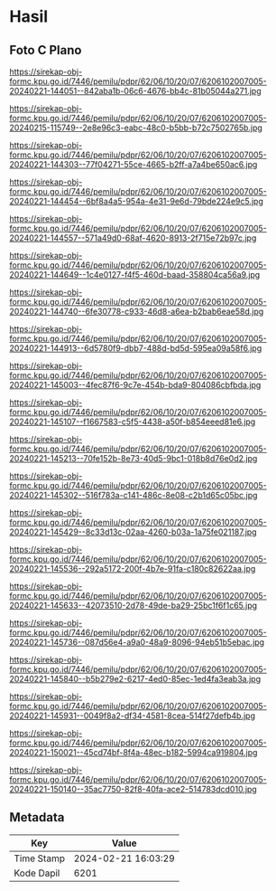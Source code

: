# Hasil

## Foto C Plano

https://sirekap-obj-formc.kpu.go.id/7446/pemilu/pdpr/62/06/10/20/07/6206102007005-20240221-144051--842aba1b-06c6-4676-bb4c-81b05044a271.jpg

https://sirekap-obj-formc.kpu.go.id/7446/pemilu/pdpr/62/06/10/20/07/6206102007005-20240215-115749--2e8e96c3-eabc-48c0-b5bb-b72c7502765b.jpg

https://sirekap-obj-formc.kpu.go.id/7446/pemilu/pdpr/62/06/10/20/07/6206102007005-20240221-144303--77f04271-55ce-4665-b2ff-a7a4be650ac6.jpg

https://sirekap-obj-formc.kpu.go.id/7446/pemilu/pdpr/62/06/10/20/07/6206102007005-20240221-144454--6bf8a4a5-954a-4e31-9e6d-79bde224e9c5.jpg

https://sirekap-obj-formc.kpu.go.id/7446/pemilu/pdpr/62/06/10/20/07/6206102007005-20240221-144557--571a49d0-68af-4620-8913-2f715e72b97c.jpg

https://sirekap-obj-formc.kpu.go.id/7446/pemilu/pdpr/62/06/10/20/07/6206102007005-20240221-144649--1c4e0127-f4f5-460d-baad-358804ca56a9.jpg

https://sirekap-obj-formc.kpu.go.id/7446/pemilu/pdpr/62/06/10/20/07/6206102007005-20240221-144740--6fe30778-c933-46d8-a6ea-b2bab6eae58d.jpg

https://sirekap-obj-formc.kpu.go.id/7446/pemilu/pdpr/62/06/10/20/07/6206102007005-20240221-144913--6d5780f9-dbb7-488d-bd5d-595ea09a58f6.jpg

https://sirekap-obj-formc.kpu.go.id/7446/pemilu/pdpr/62/06/10/20/07/6206102007005-20240221-145003--4fec87f6-9c7e-454b-bda9-804086cbfbda.jpg

https://sirekap-obj-formc.kpu.go.id/7446/pemilu/pdpr/62/06/10/20/07/6206102007005-20240221-145107--f1667583-c5f5-4438-a50f-b854eeed81e6.jpg

https://sirekap-obj-formc.kpu.go.id/7446/pemilu/pdpr/62/06/10/20/07/6206102007005-20240221-145213--70fe152b-8e73-40d5-9bc1-018b8d76e0d2.jpg

https://sirekap-obj-formc.kpu.go.id/7446/pemilu/pdpr/62/06/10/20/07/6206102007005-20240221-145302--516f783a-c141-486c-8e08-c2b1d65c05bc.jpg

https://sirekap-obj-formc.kpu.go.id/7446/pemilu/pdpr/62/06/10/20/07/6206102007005-20240221-145429--8c33d13c-02aa-4260-b03a-1a75fe021187.jpg

https://sirekap-obj-formc.kpu.go.id/7446/pemilu/pdpr/62/06/10/20/07/6206102007005-20240221-145536--292a5172-200f-4b7e-91fa-c180c82622aa.jpg

https://sirekap-obj-formc.kpu.go.id/7446/pemilu/pdpr/62/06/10/20/07/6206102007005-20240221-145633--42073510-2d78-49de-ba29-25bc1f6f1c65.jpg

https://sirekap-obj-formc.kpu.go.id/7446/pemilu/pdpr/62/06/10/20/07/6206102007005-20240221-145736--087d56e4-a9a0-48a9-8096-94eb51b5ebac.jpg

https://sirekap-obj-formc.kpu.go.id/7446/pemilu/pdpr/62/06/10/20/07/6206102007005-20240221-145840--b5b279e2-6217-4ed0-85ec-1ed4fa3eab3a.jpg

https://sirekap-obj-formc.kpu.go.id/7446/pemilu/pdpr/62/06/10/20/07/6206102007005-20240221-145931--0049f8a2-df34-4581-8cea-514f27defb4b.jpg

https://sirekap-obj-formc.kpu.go.id/7446/pemilu/pdpr/62/06/10/20/07/6206102007005-20240221-150021--45cd74bf-8f4a-48ec-b182-5994ca919804.jpg

https://sirekap-obj-formc.kpu.go.id/7446/pemilu/pdpr/62/06/10/20/07/6206102007005-20240221-150140--35ac7750-82f8-40fa-ace2-514783dcd010.jpg


## Metadata

| Key        | Value               |
| ---------- | ------------------- |
| Time Stamp | 2024-02-21 16:03:29 |
| Kode Dapil | 6201                |



